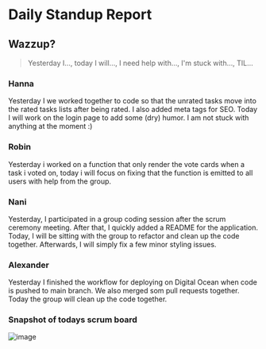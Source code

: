 # Daily Standup Report

## Wazzup?

> Yesterday I…, today I will…, I need help with…, I'm stuck with…, TIL…

### Hanna

Yesterday I we worked together to code so that the unrated tasks move into the rated tasks lists after being rated. I also added meta tags for SEO. Today I will work on the login page to add some (dry) humor. I am not stuck with anything at the moment :)

### Robin

Yesterday i worked on a function that only render the vote cards when a task i voted on, today i will focus on fixing that the function is emitted to all users with help from the group.

### Nani

Yesterday, I participated in a group coding session after the scrum ceremony meeting. After that, I quickly added a README for the application. Today, I will be sitting with the group to refactor and clean up the code together. Afterwards, I will simply fix a few minor styling issues.

### Alexander

Yesterday I finished the workflow for deploying on Digital Ocean when code is pushed to main branch. We also merged som pull requests together. Today the group will clean up the code together. 

### Snapshot of todays scrum board

![image](https://github.com/Medieinstitutet/fed22d-agila-planning-poker-ekenaset/assets/114922902/c6cc2c9d-7ee6-4899-ad24-5f3aca7ad5bf)

